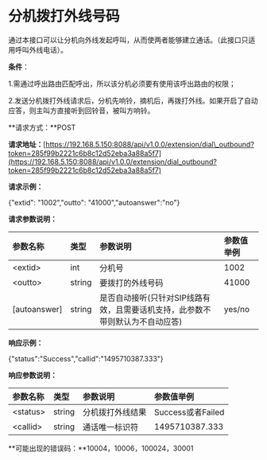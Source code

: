 # 分机拨打外线号码

通过本接口可以让分机向外线发起呼叫，从而使两者能够建立通话。（此接口只适用呼叫外线电话）。

**条件**：

1.需通过呼出路由匹配呼出，所以该分机必须要有使用该呼出路由的权限；

2.发送分机拨打外线请求后，分机先响铃，摘机后，再拨打外线。如果开启了自动应答，则主叫方直接听到回铃音，被叫方响铃。

**请求方式：**POST

**请求地址：**[https://192.168.5.150:8088/api/v1.0.0/extension/dial\_outbound?token=285f99b2221c6b8c12d52eba3a88a5f7](https://192.168.5.150:8088/api/v1.0.0/extension/dial_outbound?token=285f99b2221c6b8c12d52eba3a88a5f7)

**请求示例：**

{"extid": "1002","outto": "41000","autoanswer":"no"}

**请求参数说明：**

| 参数名称 | 类型 | 参数说明 | 参数值举例 |
| :--- | :--- | :--- | :--- |
| &lt;extid&gt; | int | 分机号 | 1002 |
| &lt;outto&gt; | string | 要拨打的外线号码 | 41000 |
| \[autoanswer\] | string | 是否自动接听\(只针对SIP线路有效，且需要话机支持，此参数不带则默认为不自动应答\) | yes/no |

**响应示例：**

{"status":"Success","callid":"1495710387.333"}

**响应参数说明：**

| 参数名称 | 类型 | 参数说明 | 参数值举例 |
| :--- | :--- | :--- | :--- |
| &lt;status&gt; | string | 分机拨打外线结果 | Success或者Failed |
| &lt;callid&gt; | string | 通话唯一标识符 | 1495710387.333 |

**可能出现的错误码：**10004，10006，100024，30001

